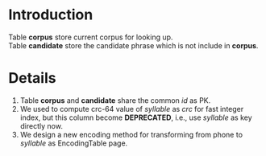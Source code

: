 # Introduction #

Table **corpus** store current corpus for looking up. <br />
Table **candidate** store the candidate phrase which is not include in **corpus**. <br />


# Details #

1. Table **corpus** and **candidate** share the common _id_ as PK. <br />
2. We used to compute crc-64 value of _syllable_ as _crc_ for fast integer index, but this column become **DEPRECATED**, i.e., use _syllable_ as key directly now. <br />
3. We design a new encoding method for transforming from phone to _syllable_ as EncodingTable page. <br />